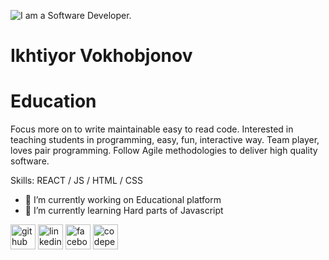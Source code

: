 

![I am a Software Developer.   ](https://scontent.ftas6-1.fna.fbcdn.net/v/t1.6435-9/231905257_1007811896683882_1397177418329529900_n.jpg?_nc_cat=100&ccb=1-4&_nc_sid=e3f864&_nc_ohc=6q5640O7qqIAX91RW9C&_nc_ht=scontent.ftas6-1.fna&oh=e34ff6ce631f1cc754acb925b4082069&oe=6135813F)

# Ikhtiyor Vokhobjonov 

# Education
Focus more on to write maintainable easy to read code. Interested in teaching students in programming, easy, fun, interactive way. Team player, loves pair programming. Follow Agile methodologies to deliver high quality software.

Skills:  REACT / JS / HTML / CSS

- 🔭 I’m currently working on Educational platform 
- 🌱 I’m currently learning Hard parts of Javascript 


[<img src='https://cdn.jsdelivr.net/npm/simple-icons@3.0.1/icons/github.svg' alt='github' height='40'>](https://github.com/vohobjonoff)  [<img src='https://cdn.jsdelivr.net/npm/simple-icons@3.0.1/icons/linkedin.svg' alt='linkedin' height='40'>](https://www.linkedin.com/in/https://www.linkedin.com/in/ihtiyor-vohobjonov-70b675165?lipi=urn%3Ali%3Apage%3Ad_flagship3_profile_view_base_contact_details%3BOCafb%2FhgT5CvbNZP6CvHIA%3D%3D/)  [<img src='https://cdn.jsdelivr.net/npm/simple-icons@3.0.1/icons/facebook.svg' alt='facebook' height='40'>](https://www.facebook.com/https://www.facebook.com/ihtiyor.vohobjonov.3)  [<img src='https://cdn.jsdelivr.net/npm/simple-icons@3.0.1/icons/codepen.svg' alt='codepen' height='40'>](https://codepen.io/vohobjonoff)  

